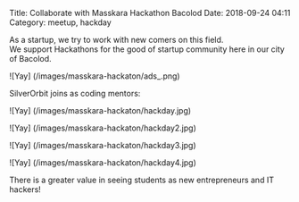 Title: Collaborate with Masskara Hackathon Bacolod 
Date: 2018-09-24 04:11
Category: meetup, hackday 

As a startup, we try to work with new comers on this field.  
We support Hackathons for the good of startup community here in our city of Bacolod.

![Yay] (/images/masskara-hackaton/ads_.png)


SilverOrbit joins as coding mentors: 

![Yay] (/images/masskara-hackaton/hackday.jpg)

![Yay] (/images/masskara-hackaton/hackday2.jpg)

![Yay] (/images/masskara-hackaton/hackday3.jpg)

![Yay] (/images/masskara-hackaton/hackday4.jpg)

There is a greater value in seeing students as new entrepreneurs and IT hackers!





